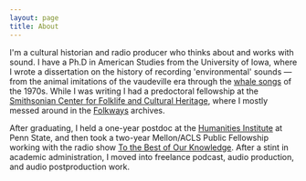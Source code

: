 ```yaml
---
layout: page
title: About
---
```


I'm a cultural historian and radio producer who thinks about and works with sound. I have a Ph.D in American Studies from the University of Iowa, where I wrote a dissertation on the history of recording 'environmental' sounds — from the animal imitations of the vaudeville era through the [whale songs](listening-underwater.html) of the 1970s. While I was writing I had a predoctoral fellowship at the [Smithsonian Center for Folklife and Cultural Heritage](https://folklife.si.edu/), where I mostly messed around in the [Folkways](https://folkways.si.edu/) archives.

After graduating, I held a one-year postdoc at the [Humanities Institute](https://hi.psu.edu/) at Penn State, and then took a two-year Mellon/ACLS Public Fellowship working with the radio show [To the Best of Our Knowledge](https://www.ttbook.org/). After a stint in academic administration, I moved into freelance podcast, audio production, and audio postproduction work.

